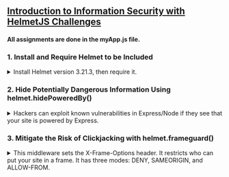 ## [Introduction to Information Security with HelmetJS Challenges](https://www.freecodecamp.org/learn/information-security/information-security-with-helmetjs/)

#### All assignments are done in the myApp.js file.

### 1. Install and Require Helmet to be Included

<details>
<summary>
Install Helmet version 3.21.3, then require it. 
</summary>
<br>
You can install a specific version of a package with

`npm install --save-exact package@version`,
or by adding it to your **package.json** directly.

> Solution: run `npm i helmet@3.21.3` in terminal, then initialise helmet in **myApp.js** accordingly.

</details>

### 2. Hide Potentially Dangerous Information Using helmet.hidePoweredBy()

<details>
<summary>
Hackers can exploit known vulnerabilities in Express/Node if they see that your site is powered by Express.
</summary>
<br>

_X-Powered-By: Express_ is sent in every request coming from Express by default. Use the `helmet.hidePoweredBy()` middleware to remove the **X-Powered-By** header. <br>

> > [ How to view headers in browser DevTools](https://www.geeksforgeeks.org/node-js-securing-apps-with-helmet-js/)
> >
> > - Right-click anywhere on the live webpage, select **Inspect Element**, then navigate to the **Network** tab.
> > - Refresh the webpage, then select the item in the **Name** list that has the same name as the page URL (it's usually the first item).
> > - Refresh the webpage after saving changes in myApp.js. It might take a while for the headers to update due to FreeCodeCamp's backend.
> >
> >   Solution: enclose the `hidePoweredBy()` method within `app.use( )` to invoke it.
>
> Optional: add configuration object `{ setTo: PHP 4.2.0 }` to change the **X-Powered-By** header value instead of hiding it.
>
> When done successfully, the header should be hidden or altered as shown:
>
> ![Updated X-Powered-By header shown in Developer Tools](https://github.com/schmwong/InfoSec-with-HelmetJS/blob/main/screenshots/02_x-powered-by%20header.png)

</details>

### 3. Mitigate the Risk of Clickjacking with helmet.frameguard()

<details>
<summary>
This middleware sets the X-Frame-Options header. It restricts who can put your site in a frame. It has three modes: DENY, SAMEORIGIN, and ALLOW-FROM.
</summary>
<br>
Clickjacking is a technique of tricking a user into interacting with a page different from what the user thinks it is. This can be obtained executing your page in a malicious context, by means of iframing. In that context a hacker can put a hidden layer over your page. Hidden buttons can be used to run bad scripts.

Your page could be put in a _<frame>_ or _<iframe>_ without your consent.

We don’t need our app to be framed.

Use `helmet.frameguard()` passing with the configuration object `{ action: 'deny' }`.

After refreshing the live webpage, the **X-Frame-Options** header should appear as shown:

![X-Frame-Options header shown in Developer Tools](https://github.com/schmwong/InfoSec-with-HelmetJS/blob/main/screenshots/03_x-frame-options%20header.png)

</details>

### 4. Mitigate the Risk of Cross Site Scripting (XSS) Attacks with helmet.xssFilter()

<details>
<summary>
Cross-site scripting (XSS) is a frequent type of attack where malicious scripts are injected into vulnerable pages, with the purpose of stealing sensitive data like session cookies, or passwords.
</summary>
<br>
The basic rule to lower the risk of an XSS attack is simple: “Never trust user’s input”. As a developer you should always sanitize all the input coming from the outside. This includes data coming from forms, GET query urls, and even from POST bodies. Sanitizing means that you should find and encode the characters that may be dangerous e.g. <, >.

Modern browsers can help mitigating the risk by adopting better software strategies. Often these are configurable via http headers.

The X-XSS-Protection HTTP header is a basic protection. The browser detects a potential injected script using a heuristic filter. If the header is enabled, the browser changes the script code, neutralizing it. It still has limited support.

Solution: enclose the `helmet.xssFilter()` method within `app.use( )`

The **X-XSS-Protection header** will appear with the value **1; mode=block** (i.e. the browser will prevent rendering of the page if an attack is detected) as shown:

![X-XSS-Protection header shown in Developer Tools](https://github.com/schmwong/InfoSec-with-HelmetJS/blob/main/screenshots/04_x-xss-protection%20header.png)

</details>

### 5. Avoid Inferring the Response MIME Type with helmet.noSniff()

<details>
<summary>
Browsers can use content or MIME sniffing to override

response **Content-Type** headers to guess and process the data using an implicit content type.

While this can be convenient in some scenarios, it can also lead to some dangerous attacks.

</summary>
<br>

This middleware sets the **X-Content-Type-Options** header to **noSniff**, instructing the browser to not bypass the provided Content-Type.

> Solution: Use the `helmet.noSniff()` method on your server — enclose it within `app.use( )`.
>
> The **X-Content-Type-Options** header will appear as shown:
>
> ![X-Content-Type-Options header shown in Developer Tools](https://github.com/schmwong/InfoSec-with-HelmetJS/blob/main/screenshots/05_x-content-type-options%20header.png)

</details>

### 6. Prevent IE from Opening Untrusted HTML with helmet.ieNoOpen()

<details>
<summary>
Some web applications will serve untrusted HTML for download. Some versions of Internet Explorer by default open those HTML files in the context of your site. This means that an untrusted HTML page could start doing bad things in the context of your pages. 
</summary>
<br>

This middleware sets the **X-Download-Options** header to **ieNoOpen**. This will prevent IE users from executing downloads in the trusted site’s context.

> Solution: enclose the `helmet.ieNoOpen()` method within `app.use( )`
>
> The **X-Download-Options** header will appear as shown:
>
> ![X-Download-Options header shown in Developer Tools](https://github.com/schmwong/InfoSec-with-HelmetJS/blob/main/screenshots/06_x-download-options%20header.png)

</details>

### 7. Ask Browsers to Access Your Site via HTTPS Only with helmet.hsts()

<details>
<summary>
HTTP Strict Transport Security (HSTS) is a web security policy which helps to protect websites against protocol downgrade attacks and cookie hijacking. 
</summary>
<br>
If your website can be accessed via HTTPS you can ask user’s browsers to avoid using insecure HTTP.

By setting the header **Strict-Transport-Security**, you tell the browsers to use HTTPS for the future requests in a specified amount of time. This will work for the requests coming after the initial request.

Configure `helmet.hsts()` to use HTTPS for the next 90 days. Pass the config object `{ maxAge: timeInSeconds, force: true }`. You can create a variable `ninetyDaysInSeconds = 90*24*60*60;` to use for the `timeInSeconds`. Replit already has hsts enabled. To override its settings you need to set the field "force" to true in the config object. We will intercept and restore the Replit header, after inspecting it for testing.

Note: Configuring HTTPS on a custom website requires the acquisition of a domain, and a SSL/TLS Certificate.

> Solution:
>
> - Create and initialise the variable `var ninetyDaysInSeconds` as shown in the instructions.
> - On a new line, enclose the `helmet.hsts()` method within `app.use( )`
> - Pass the configuration object containing two properties, `maxAge: ninetyDaysInSeconds` and `force: true`.
>
> The **Strict-Transport-Security** header should appear with the **maxAge** value of **7776000s** as shown:
>
> ![X-Download-Options header shown in Developer Tools](https://github.com/schmwong/InfoSec-with-HelmetJS/blob/main/screenshots/07_strict-transport-security%20header.png)

</details>

### 8. Disable DNS Prefetching with helmet.dnsPrefetchControl()

<details>
<summary>
To improve performance, most browsers prefetch DNS records for the links in a page. In that way the destination IP is already known when the user clicks on a link. This may lead to over-use of the DNS service 
</summary>

(if you own a big website, visited by millions people…), privacy issues (one eavesdropper could infer that you are on a certain page), or page statistics alteration (some links may appear visited even if they are not).

If you have high security needs you can disable DNS prefetching, at the cost of a performance penalty.

Use the `helmet.dnsPrefetchControl()` method on your server.

> Solution: Solution: enclose the `helmet.dnsPrefetchControl()` method within `app.use( )`
>
> The **X-DNS-Prefetch-Control** header will appear as shown:
>
> ![X-Download-Options header shown in Developer Tools](https://github.com/schmwong/InfoSec-with-HelmetJS/blob/main/screenshots/08_x-dns-prefetch-control%20header.png)

</details>

### 9. Disable Client-Side Caching with helmet.noCache()

<details>
<summary>
If you are releasing an update for your website, and you want the users to always download the newer version, you can (try to) disable caching on client’s browser. 
</summary>
<br>
It can be useful in development too. Caching has performance benefits, which you will lose, so only use this option when there is a real need.

Use the `helmet.noCache()` method on your server.

> Solution: Solution: enclose the `helmet.noCache()` method within `app.use( )`
>
> The **Pragma** header appears and the **Cache-Control** header will have its values changed to **no-store, no-cache, must-revalidate, proxy-revalidate** as shown:
>
> ![Pragma and Cache-Control headers shown in Developer Tools](https://github.com/schmwong/InfoSec-with-HelmetJS/blob/main/screenshots/09_pragma%20and%20cache-control%20headers.png)

</details>

### 10. Set a Content Security Policy with helmet.contentSecurityPolicy()

<details>
<summary>
This challenge highlights one promising new defense that can significantly reduce the risk and impact of many type of attacks in modern browsers. By setting and configuring a Content Security Policy you can prevent the injection of anything unintended into your page.

This will protect your app from XSS vulnerabilities, undesired tracking, malicious frames, and much more.

</summary>
<br>
CSP works by defining an allowed list of content sources which are trusted. You can configure them for each kind of resource a web page may need (scripts, stylesheets, fonts, frames, media, and so on…).

There are multiple directives available, so a website owner can have a granular control. See HTML 5 Rocks, KeyCDN for more details. Unfortunately, CSP is unsupported by older browsers.

By default, directives are wide open, so it’s important to set the defaultSrc directive as a fallback. Helmet supports both defaultSrc and default-src naming styles. The fallback applies for most of the unspecified directives.

In this exercise, use `helmet.contentSecurityPolicy()`. Configure it by adding a directives object. In the object, set the `defaultSrc` to `["'self'"]` (the list of allowed sources must be in an array), in order to trust only your website address by default. Also set the scriptSrc directive so that you only allow scripts to be downloaded from your website (`'self'`), and from the domain `'trusted-cdn.com'`.

Hint: in the `'self'` keyword, the single quotes are part of the keyword itself, so it needs to be enclosed in double quotes to be working.

> Solution:

> - Enclose the `helmet.contentSecurityPolicy()` method within `app.use( )`
> - Pass the `directives` configuration object containing two properties, <br> `defaultSrc: ["'self'"]` and <br> `scriptSrc: ["'self'", "trusted-cdn.com"]`.
> The **Content-Security-Policy** header will appear as shown:
>
> ![Content-Security-Policy header shown in Developer Tools](https://github.com/schmwong/InfoSec-with-HelmetJS/blob/main/screenshots/10_content-security-policy%20header.png)

</details>

### 11. Configure Helmet Using the ‘parent’ helmet() Middleware

<details>
<summary>

`app.use(helmet());` will automatically include all the middleware introduced above, except `noCache()`, and `contentSecurityPolicy()`, but these can be enabled if necessary. You can also disable or configure any other middleware individually, using a configuration object.


**Example:**
``` javascript
app.use(helmet({
  frameguard: {         // configure
    action: 'deny'
  },
  contentSecurityPolicy: {    // enable and configure
    directives: {
      defaultSrc: ["'self'"],
      styleSrc: ['style.com'],
    }
  },
  dnsPrefetchControl: false     // disable
}))
```

We introduced each middleware separately for teaching purposes and for ease of testing. Using the ‘parent’ `helmet()` middleware is easy to implement in a real project.

</summary>

> Solution: 
>
``` javascript
app.use(helmet({
  frameguard: {        
    action: 'deny'
  },
  hidePoweredBy: {
    setTo:"PHP 4.2.0"
    },
  noCache: true,
  hsts: {
    maxAge: ninetyDaysInSeconds,
    force: true
  },
  contentSecurityPolicy: {    
    directives: {
      defaultSrc: ["'self'"],
      scriptSrc: ['trusted-cdn.com'],
    }
  },
  dnsPrefetchControl: false     // disable
}))
```
>
> Comment out or delete the solutions for the previous questions to test this out. <br>
The response headers should remain unchanged.
</details>